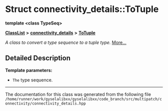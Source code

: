 

# Struct connectivity\_details::ToTuple

**template &lt;class TypeSeq&gt;**



[**ClassList**](annotated.md) **>** [**connectivity\_details**](namespaceconnectivity__details.md) **>** [**ToTuple**](structconnectivity__details_1_1ToTuple.md)



_A class to convert a type sequence to a tuple type._ [More...](#detailed-description)


































































## Detailed Description




**Template parameters:**


* `The` type sequence. 




    

------------------------------
The documentation for this class was generated from the following file `/home/runner/work/gyselalibxx/gyselalibxx/code_branch/src/multipatch/connectivity/connectivity_details.hpp`

